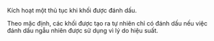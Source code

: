 Kích hoạt một thủ tục khi khối được đánh dấu.

Theo mặc định, các khối được tạo ra tự nhiên chỉ có đánh dấu nếu việc đánh dấu ngẫu nhiên được sử dụng vì lý do hiệu suất.